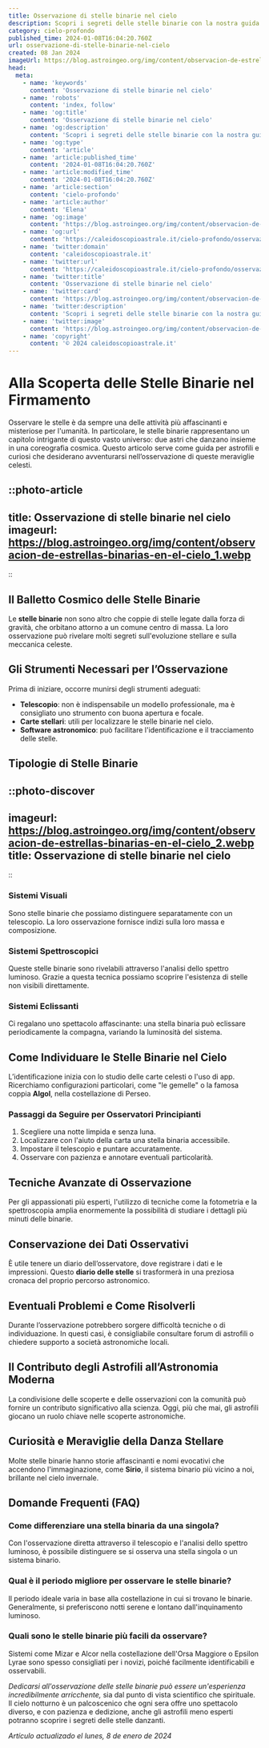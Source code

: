 ```yaml
---
title: Osservazione di stelle binarie nel cielo
description: Scopri i segreti delle stelle binarie con la nostra guida completa allosservazione celeste. Impara a riconoscere questi astri affascinanti!
category: cielo-profondo
published_time: 2024-01-08T16:04:20.760Z
url: osservazione-di-stelle-binarie-nel-cielo
created: 08 Jan 2024
imageUrl: https://blog.astroingeo.org/img/content/observacion-de-estrellas-binarias-en-el-cielo_1.webp
head:
  meta:
    - name: 'keywords'
      content: 'Osservazione di stelle binarie nel cielo'
    - name: 'robots'
      content: 'index, follow'
    - name: 'og:title'
      content: 'Osservazione di stelle binarie nel cielo'
    - name: 'og:description'
      content: 'Scopri i segreti delle stelle binarie con la nostra guida completa allosservazione celeste. Impara a riconoscere questi astri affascinanti!'
    - name: 'og:type'
      content: 'article'
    - name: 'article:published_time'
      content: '2024-01-08T16:04:20.760Z'
    - name: 'article:modified_time'
      content: '2024-01-08T16:04:20.760Z'
    - name: 'article:section'
      content: 'cielo-profondo'
    - name: 'article:author'
      content: 'Elena'
    - name: 'og:image'
      content: 'https://blog.astroingeo.org/img/content/observacion-de-estrellas-binarias-en-el-cielo_1.webp'
    - name: 'og:url'
      content: 'https://caleidoscopioastrale.it/cielo-profondo/osservazione-di-stelle-binarie-nel-cielo'
    - name: 'twitter:domain'
      content: 'caleidoscopioastrale.it'
    - name: 'twitter:url'
      content: 'https://caleidoscopioastrale.it/cielo-profondo/osservazione-di-stelle-binarie-nel-cielo'
    - name: 'twitter:title'
      content: 'Osservazione di stelle binarie nel cielo'
    - name: 'twitter:card'
      content: 'https://blog.astroingeo.org/img/content/observacion-de-estrellas-binarias-en-el-cielo_1.webp'
    - name: 'twitter:description'
      content: 'Scopri i segreti delle stelle binarie con la nostra guida completa allosservazione celeste. Impara a riconoscere questi astri affascinanti!'
    - name: 'twitter:image'
      content: 'https://blog.astroingeo.org/img/content/observacion-de-estrellas-binarias-en-el-cielo_1.webp'
    - name: 'copyright'
      content: '© 2024 caleidoscopioastrale.it'
---
```

# Alla Scoperta delle Stelle Binarie nel Firmamento

Osservare le stelle è da sempre una delle attività più affascinanti e misteriose per l'umanità. In particolare, le stelle binarie rappresentano un capitolo intrigante di questo vasto universo: due astri che danzano insieme in una coreografia cosmica. Questo articolo serve come guida per astrofili e curiosi che desiderano avventurarsi nell’osservazione di queste meraviglie celesti.

::photo-article
---
title: Osservazione di stelle binarie nel cielo
imageurl: https://blog.astroingeo.org/img/content/observacion-de-estrellas-binarias-en-el-cielo_1.webp
---
::

## Il Balletto Cosmico delle Stelle Binarie
Le **stelle binarie** non sono altro che coppie di stelle legate dalla forza di gravità, che orbitano attorno a un comune centro di massa. La loro osservazione può rivelare molti segreti sull'evoluzione stellare e sulla meccanica celeste.

## Gli Strumenti Necessari per l’Osservazione
Prima di iniziare, occorre munirsi degli strumenti adeguati:

- **Telescopio**: non è indispensabile un modello professionale, ma è consigliato uno strumento con buona apertura e focale.
- **Carte stellari**: utili per localizzare le stelle binarie nel cielo.
- **Software astronomico**: può facilitare l'identificazione e il tracciamento delle stelle.

## Tipologie di Stelle Binarie
::photo-discover
---
imageurl: https://blog.astroingeo.org/img/content/observacion-de-estrellas-binarias-en-el-cielo_2.webp
title: Osservazione di stelle binarie nel cielo
---
::

### Sistemi Visuali
Sono stelle binarie che possiamo distinguere separatamente con un telescopio. La loro osservazione fornisce indizi sulla loro massa e composizione.

### Sistemi Spettroscopici
Queste stelle binarie sono rivelabili attraverso l'analisi dello spettro luminoso. Grazie a questa tecnica possiamo scoprire l'esistenza di stelle non visibili direttamente.

### Sistemi Eclissanti
Ci regalano uno spettacolo affascinante: una stella binaria può eclissare periodicamente la compagna, variando la luminosità del sistema.

## Come Individuare le Stelle Binarie nel Cielo
L’identificazione inizia con lo studio delle carte celesti o l'uso di app. Ricerchiamo configurazioni particolari, come "le gemelle" o la famosa coppia **Algol**, nella costellazione di Perseo.

### Passaggi da Seguire per Osservatori Principianti
1. Scegliere una notte limpida e senza luna.
2. Localizzare con l'aiuto della carta una stella binaria accessibile.
3. Impostare il telescopio e puntare accuratamente.
4. Osservare con pazienza e annotare eventuali particolarità.

## Tecniche Avanzate di Osservazione
Per gli appassionati più esperti, l'utilizzo di tecniche come la fotometria e la spettroscopia amplia enormemente la possibilità di studiare i dettagli più minuti delle binarie.

## Conservazione dei Dati Osservativi
È utile tenere un diario dell’osservatore, dove registrare i dati e le impressioni. Questo **diario delle stelle** si trasformerà in una preziosa cronaca del proprio percorso astronomico.

## Eventuali Problemi e Come Risolverli
Durante l’osservazione potrebbero sorgere difficoltà tecniche o di individuazione. In questi casi, è consigliabile consultare forum di astrofili o chiedere supporto a società astronomiche locali.

## Il Contributo degli Astrofili all’Astronomia Moderna
La condivisione delle scoperte e delle osservazioni con la comunità può fornire un contributo significativo alla scienza. Oggi, più che mai, gli astrofili giocano un ruolo chiave nelle scoperte astronomiche.

## Curiosità e Meraviglie della Danza Stellare
Molte stelle binarie hanno storie affascinanti e nomi evocativi che accendono l'immaginazione, come **Sirio**, il sistema binario più vicino a noi, brillante nel cielo invernale.

## Domande Frequenti (FAQ)
### Come differenziare una stella binaria da una singola?
Con l'osservazione diretta attraverso il telescopio e l'analisi dello spettro luminoso, è possibile distinguere se si osserva una stella singola o un sistema binario.

### Qual è il periodo migliore per osservare le stelle binarie?
Il periodo ideale varia in base alla costellazione in cui si trovano le binarie. Generalmente, si preferiscono notti serene e lontano dall'inquinamento luminoso.

### Quali sono le stelle binarie più facili da osservare?
Sistemi come Mizar e Alcor nella costellazione dell'Orsa Maggiore o Epsilon Lyrae sono spesso consigliati per i novizi, poiché facilmente identificabili e osservabili.

_Dedicarsi all'osservazione delle stelle binarie può essere un'esperienza incredibilmente arricchente,_ sia dal punto di vista scientifico che spirituale. Il cielo notturno è un palcoscenico che ogni sera offre uno spettacolo diverso, e con pazienza e dedizione, anche gli astrofili meno esperti potranno scoprire i segreti delle stelle danzanti.

_Artículo actualizado el lunes, 8 de enero de 2024_